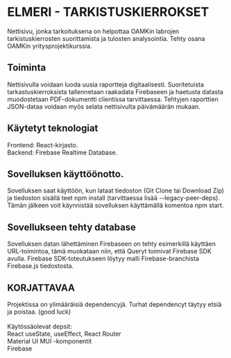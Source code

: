# ELMERI - TARKISTUSKIERROKSET

Nettisivu, jonka tarkoituksena on helpottaa OAMKin labrojen tarkistuskierrosten suorittamista ja tulosten analysointia. Tehty osana OAMKin yritysprojektikurssia.

## Toiminta

Nettisivulla voidaan luoda uusia raportteja digitaalisesti. Suoritetuista tarkastuskierroksista tallennetaan raakadata Firebaseen ja haetusta datasta muodostetaan PDF-dokumentti clientissa tarvittaessa. Tehtyjen raporttien JSON-dataa voidaan myös selata nettisivulta päivämäärän mukaan.

## Käytetyt teknologiat

Frontend: React-kirjasto. <br> Backend: Firebase Realtime Database.

## Sovelluksen käyttöönotto.

Sovelluksen saat käyttöön, kun lataat tiedoston (Git Clone tai Download Zip) ja tiedoston sisällä teet npm install (tarvittaessa lisää --legacy-peer-deps). Tämän jälkeen voit käynnistää sovelluksen käyttämällä komentoa npm start.

## Sovellukseen tehty database

Sovelluksen datan lähettäminen Firebaseen on tehty esimerkillä käyttäen URL-toimintoa, tämä muokataan niin, että Queryt toimivat Firebase SDK avulla.
Firebase SDK-toteutukseen löytyy malli Firebase-branchista Firebase.js tiedostosta.

## KORJATTAVAA
Projektissa on ylimääräisiä dependencyjä. Turhat dependencyt täytyy etsiä ja poistaa. (good luck)
<br>
<br>
Käytössäolevat depsit:
<br>
React useState, useEffect, React Router
<br>
Material UI MUI -komponentit
<br>
Firebase
